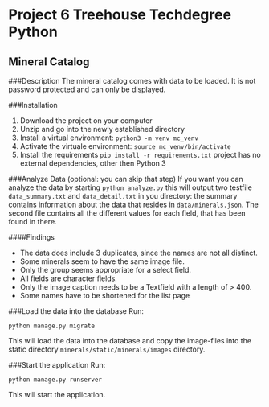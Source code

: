 # Project 6 Treehouse Techdegree Python
## Mineral Catalog
###Description
The mineral catalog comes with data to be loaded.
It is not password protected and can only be displayed.

###Installation
1. Download the project on your computer
2. Unzip and go into the newly established directory
3. Install a virtual environment:
    `python3 -m venv mc_venv`
4. Activate the virtuale environment:
    `source mc_venv/bin/activate`
5. Install the requirements
    `pip install -r requirements.txt`
project has no external dependencies, other then Python 3

###Analyze Data (optional: you can skip that step)
If you want you can analyze the data by starting
`python analyze.py` this will output two
testfile `data_summary.txt` and `data_detail.txt`
in you directory: the summary contains information about the data
that resides in `data/minerals.json`. The second file contains all the
different values for each field, that has been found in there.

####Findings
* The data does include 3 duplicates, since the names are not all distinct.
* Some minerals seem to have the same image file.
* Only the group seems
appropriate for a select field.
* All fields are character fields.
* Only the image caption needs to be a Textfield with a length of > 400.
* Some names have to be shortened for the list page

###Load the data into the database
Run:
```
python manage.py migrate
```
This will load the data into the database and copy the image-files
into the static directory `minerals/static/minerals/images` directory.

###Start the application
Run:
```
python manage.py runserver
```
This will start the application.





